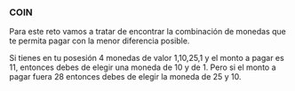 ### COIN


Para este reto vamos a tratar de encontrar la combinación de monedas que te permita pagar con la menor diferencia posible.

Si tienes en tu posesión 4 monedas de valor 1,10,25,1 y el monto a pagar es 11, entonces debes de elegir una moneda de 10 y de 1. Pero si el monto a pagar fuera 28 entonces debes de elegir la moneda de 25 y 10.